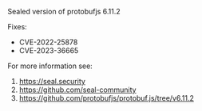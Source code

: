 Sealed version of protobufjs 6.11.2

Fixes:
- CVE-2022-25878
- CVE-2023-36665

For more information see:
  1. https://seal.security
  2. https://github.com/seal-community
  3. https://github.com/protobufjs/protobuf.js/tree/v6.11.2
